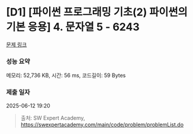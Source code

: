 # [D1] [파이썬 프로그래밍 기초(2) 파이썬의 기본 응용] 4. 문자열 5 - 6243 

[문제 링크](https://swexpertacademy.com/main/code/problem/problemDetail.do?contestProbId=AWcVBy7q4rMDFAU4) 

### 성능 요약

메모리: 52,736 KB, 시간: 56 ms, 코드길이: 59 Bytes

### 제출 일자

2025-06-12 19:20



> 출처: SW Expert Academy, https://swexpertacademy.com/main/code/problem/problemList.do